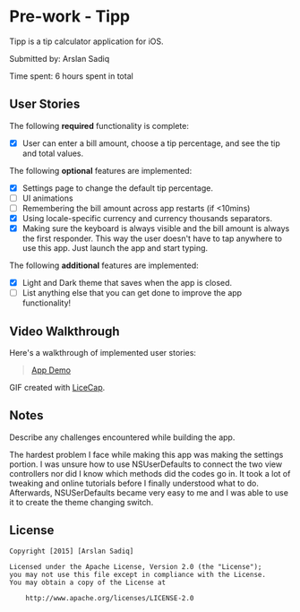 # Pre-work - Tipp

Tipp is a tip calculator application for iOS.

Submitted by: Arslan Sadiq

Time spent: 6 hours spent in total

## User Stories

The following **required** functionality is complete:
* [X] User can enter a bill amount, choose a tip percentage, and see the tip and total values.

The following **optional** features are implemented:
* [X] Settings page to change the default tip percentage.
* [ ] UI animations
* [ ] Remembering the bill amount across app restarts (if <10mins)
* [X] Using locale-specific currency and currency thousands separators.
* [X] Making sure the keyboard is always visible and the bill amount is always the first responder. This way the user doesn't have to tap anywhere to use this app. Just launch the app and start typing.

The following **additional** features are implemented:

- [X] Light and Dark theme that saves when the app is closed.
- [ ] List anything else that you can get done to improve the app functionality!

## Video Walkthrough 

Here's a walkthrough of implemented user stories:

<blockquote class="imgur-embed-pub" lang="en" data-id="TbTE981"><a href="//imgur.com/TbTE981">App Demo</a></blockquote><script async src="//s.imgur.com/min/embed.js" charset="utf-8"></script>

GIF created with [LiceCap](http://www.cockos.com/licecap/).

## Notes

Describe any challenges encountered while building the app.

The hardest problem I face while making this app was making the settings portion. I was unsure how to use NSUserDefaults to connect the two view controllers nor did I know which methods did the codes go in. It took a lot of tweaking and online tutorials before I finally understood what to do. Afterwards, NSUSerDefaults became very easy to me and I was able to use it to create the theme changing switch.

## License

    Copyright [2015] [Arslan Sadiq]

    Licensed under the Apache License, Version 2.0 (the "License");
    you may not use this file except in compliance with the License.
    You may obtain a copy of the License at

        http://www.apache.org/licenses/LICENSE-2.0
